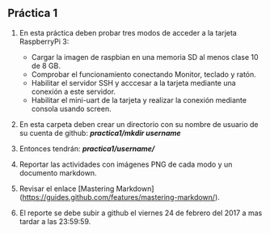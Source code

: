 ## Práctica 1 ##

1. En esta práctica deben probar tres modos de acceder a la tarjeta RaspberryPi 3:
	* Cargar la imagen de raspbian en una memoria SD al menos clase 10 de 8 GB.
	* Comprobar el funcionamiento conectando Monitor, teclado y ratón.
	* Habilitar el servidor SSH y acccesar a la tarjeta mediante una conexión a este servidor.
	* Habilitar el mini-uart de la tarjeta y realizar la conexión mediante consola usando screen.

2. En esta carpeta deben crear un directorio con su nombre de usuario de su cuenta de github: 
**_practica1/mkdir username_**

3. Entonces tendrán: 
**_practica1/username/_**

4. Reportar las actividades con imágenes PNG de cada modo y un documento markdown.

5. Revisar el enlace [Mastering Markdown] (https://guides.github.com/features/mastering-markdown/).

6. El reporte se debe subir a github el viernes 24 de febrero del 2017 a mas tardar a las 23:59:59.
